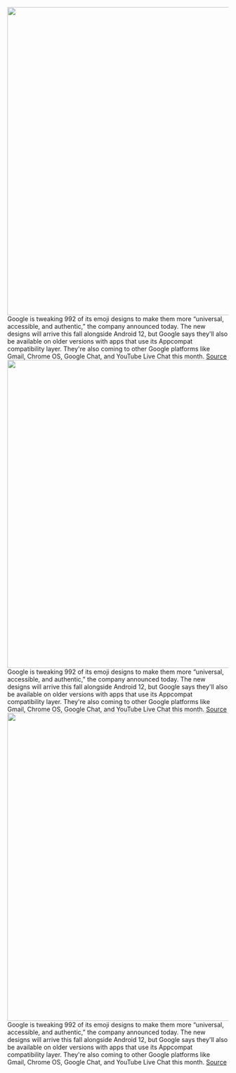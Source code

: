 <img src='https://cdn.vox-cdn.com/thumbor/RXx1A7-1feqXOHQZwaE64idcwFQ=/0x0:2048x1155/1200x800/filters:focal(861x415:1187x741)/cdn.vox-cdn.com/uploads/chorus_image/image/69591880/Untitled.0.jpg' width='700px' /><br/>
Google is tweaking 992 of its emoji designs to make them more “universal, accessible, and authentic,” the company announced today. The new designs will arrive this fall alongside Android 12, but Google says they'll also be available on older versions with apps that use its Appcompat compatibility layer. They're also coming to other Google platforms like Gmail, Chrome OS, Google Chat, and YouTube Live Chat this month.
<a href='https://www.theverge.com/2021/7/16/22579805/google-emoji-redesign-2021-android-gmail-pumpkin-pie'> Source <a/><img src='https://cdn.vox-cdn.com/thumbor/RXx1A7-1feqXOHQZwaE64idcwFQ=/0x0:2048x1155/1200x800/filters:focal(861x415:1187x741)/cdn.vox-cdn.com/uploads/chorus_image/image/69591880/Untitled.0.jpg' width='700px' /><br/>
Google is tweaking 992 of its emoji designs to make them more “universal, accessible, and authentic,” the company announced today. The new designs will arrive this fall alongside Android 12, but Google says they'll also be available on older versions with apps that use its Appcompat compatibility layer. They're also coming to other Google platforms like Gmail, Chrome OS, Google Chat, and YouTube Live Chat this month.
<a href='https://www.theverge.com/2021/7/16/22579805/google-emoji-redesign-2021-android-gmail-pumpkin-pie'> Source <a/><img src='https://cdn.vox-cdn.com/thumbor/RXx1A7-1feqXOHQZwaE64idcwFQ=/0x0:2048x1155/1200x800/filters:focal(861x415:1187x741)/cdn.vox-cdn.com/uploads/chorus_image/image/69591880/Untitled.0.jpg' width='700px' /><br/>
Google is tweaking 992 of its emoji designs to make them more “universal, accessible, and authentic,” the company announced today. The new designs will arrive this fall alongside Android 12, but Google says they'll also be available on older versions with apps that use its Appcompat compatibility layer. They're also coming to other Google platforms like Gmail, Chrome OS, Google Chat, and YouTube Live Chat this month.
<a href='https://www.theverge.com/2021/7/16/22579805/google-emoji-redesign-2021-android-gmail-pumpkin-pie'> Source <a/>